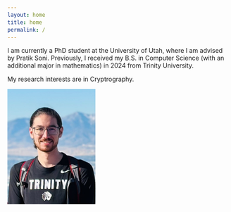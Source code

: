 ```yaml
---
layout: home
title: home
permalink: /
---
```


<div class="row">
  <div class="col-xs-8 col-sm-8 col-md-8 col-lg-8" markdown="1">
   I am currently a PhD student at the University of Utah, where I am advised by Pratik Soni. Previously, I received my B.S. in Computer Science (with an additional major in mathematics) in 2024 from Trinity University.

   My research interests are in Cryptrography.

  </div>
  <div class="col-xs-4 col-sm-4 col-md-4 col-lg-4" markdown="1">
        <img src="assets/me.jpg" alt="drawing" width="200"/>
  </div>
</div>